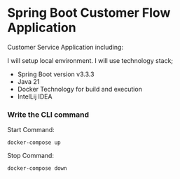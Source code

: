 # Spring Boot Customer Flow Application
Customer Service Application including:

I will setup local environment. I will use technology stack;

* Spring Boot version v3.3.3
* Java 21
* Docker Technology for build and execution
* IntelLij IDEA

### Write the CLI command
Start Command: <br/>
```
docker-compose up
```
Stop Command:
```
docker-compose down
